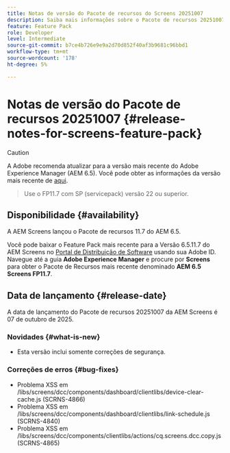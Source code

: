 ```yaml
---
title: Notas de versão do Pacote de recursos do Screens 20251007
description: Saiba mais informações sobre o Pacote de recursos 20251007 do AEM Screens, lançado em 7 de outubro de 2025.
feature: Feature Pack
role: Developer
level: Intermediate
source-git-commit: b7ce4b726e9e9a2d70d852f40af3b9681c96bbd1
workflow-type: tm+mt
source-wordcount: '178'
ht-degree: 5%

---
```


# Notas de versão do Pacote de recursos 20251007 {#release-notes-for-screens-feature-pack}

>[!CAUTION]
>A Adobe recomenda atualizar para a versão mais recente do Adobe Experience Manager (AEM 6.5). Você pode obter as informações da versão mais recente de [aqui](https://experienceleague.adobe.com/pt-br/docs/experience-manager-65/content/release-notes/release-notes).
>>Use o FP11.7 com SP (servicepack) versão 22 ou superior.

## Disponibilidade {#availability}

A AEM Screens lançou o Pacote de recursos 11.7 do AEM 6.5.

Você pode baixar o Feature Pack mais recente para a Versão 6.5.11.7 do AEM Screens no [Portal de Distribuição de Software](https://experience.adobe.com/#/downloads/content/software-distribution/br/aem.html) usando sua Adobe ID. Navegue até a guia **Adobe Experience Manager** e procure por **Screens** para obter o Pacote de Recursos mais recente denominado **AEM 6.5 Screens FP11.7**.

## Data de lançamento {#release-date}

A data de lançamento do Pacote de recursos 20251007 da AEM Screens é 07 de outubro de 2025.

### Novidades {#what-is-new}

* Esta versão inclui somente correções de segurança.

### Correções de erros {#bug-fixes}

* Problema XSS em /libs/screens/dcc/components/dashboard/clientlibs/device-clear-cache.js (SCRNS-4866)
* Problema XSS em /libs/screens/dcc/components/dashboard/clientlibs/link-schedule.js (SCRNS-4840)
* Problema XSS em /libs/screens/dcc/components/clientlibs/actions/cq.screens.dcc.copy.js (SCRNS-4865)
